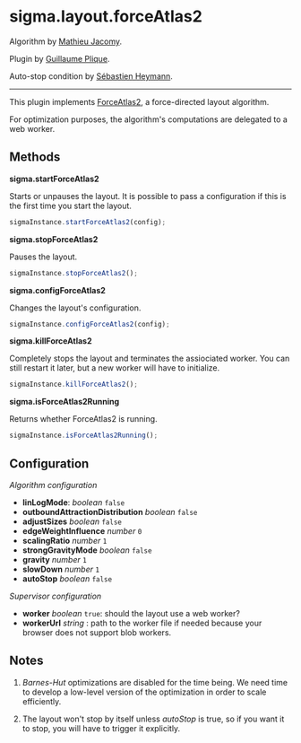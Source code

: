 sigma.layout.forceAtlas2
========================

Algorithm by [Mathieu Jacomy](https://github.com/jacomyma).

Plugin by [Guillaume Plique](https://github.com/Yomguithereal).

Auto-stop condition by [Sébastien Heymann](https://github.com/sheymann).

---

This plugin implements [ForceAtlas2](http://www.medialab.sciences-po.fr/publications/Jacomy_Heymann_Venturini-Force_Atlas2.pdf), a force-directed layout algorithm.

For optimization purposes, the algorithm's computations are delegated to a web worker.

## Methods

**sigma.startForceAtlas2**

Starts or unpauses the layout. It is possible to pass a configuration if this is the first time you start the layout.

```js
sigmaInstance.startForceAtlas2(config);
```

**sigma.stopForceAtlas2**

Pauses the layout.

```js
sigmaInstance.stopForceAtlas2();
```

**sigma.configForceAtlas2**

Changes the layout's configuration.

```js
sigmaInstance.configForceAtlas2(config);
```

**sigma.killForceAtlas2**

Completely stops the layout and terminates the assiociated worker. You can still restart it later, but a new worker will have to initialize.

```js
sigmaInstance.killForceAtlas2();
```

**sigma.isForceAtlas2Running**

Returns whether ForceAtlas2 is running.

```js
sigmaInstance.isForceAtlas2Running();
```

## Configuration

*Algorithm configuration*

* **linLogMode**: *boolean* `false`
* **outboundAttractionDistribution** *boolean* `false`
* **adjustSizes** *boolean* `false`
* **edgeWeightInfluence** *number* `0`
* **scalingRatio** *number* `1`
* **strongGravityMode** *boolean* `false`
* **gravity** *number* `1`
* **slowDown** *number* `1`
* **autoStop** *boolean* `false`

*Supervisor configuration*

* **worker** *boolean* `true`: should the layout use a web worker?
* **workerUrl** *string* : path to the worker file if needed because your browser does not support blob workers.

## Notes
1. *Barnes-Hut* optimizations are disabled for the time being. We need time to develop a low-level version of the optimization in order to scale efficiently.

2. The layout won't stop by itself unless *autoStop* is true, so if you want it to stop, you will have to trigger it explicitly.
